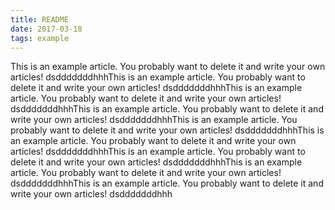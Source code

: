 ```yaml
---
title: README
date: 2017-03-18
tags: example
---
```


This is an example article. You probably want to delete it and write your own articles!
dsdddddddhhhThis is an example article. You probably want to delete it and write your own articles!
dsdddddddhhhThis is an example article. You probably want to delete it and write your own articles!
dsdddddddhhhThis is an example article. You probably want to delete it and write your own articles!
dsdddddddhhhThis is an example article. You probably want to delete it and write your own articles!
dsdddddddhhhThis is an example article. You probably want to delete it and write your own articles!
dsdddddddhhhThis is an example article. You probably want to delete it and write your own articles!
dsdddddddhhhThis is an example article. You probably want to delete it and write your own articles!
dsdddddddhhhThis is an example article. You probably want to delete it and write your own articles!
dsdddddddhhh